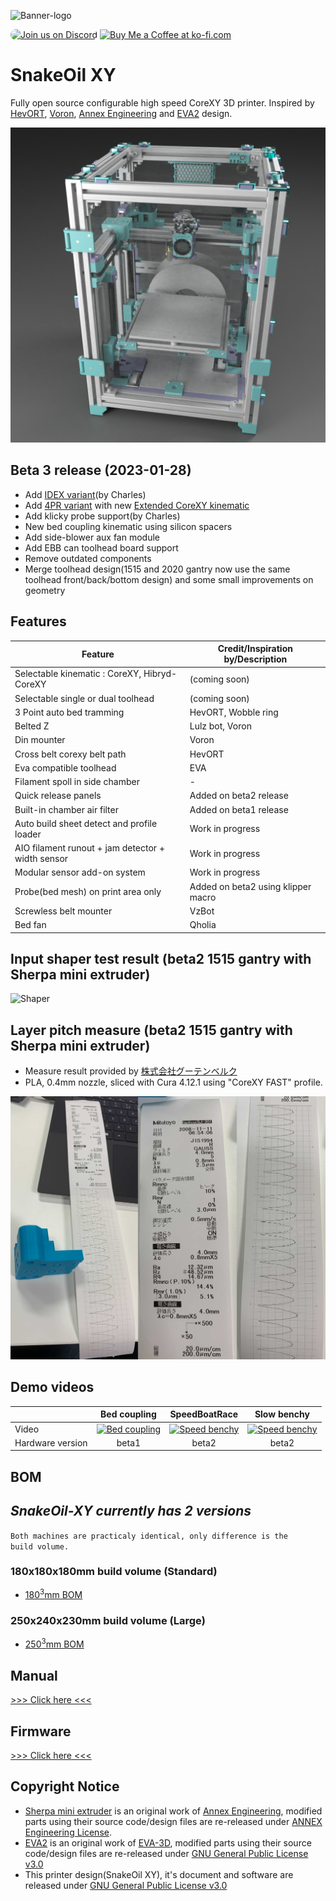 ![Banner-logo](./Doc/img/banner-logo.png)

<a href="https://discord.gg/WZVP2HuAag" style="height: 40px !important;"><img src="https://discordapp.com/api/guilds/851371040566673428/widget.png?style=banner2" alt="Join us on Discord" style="height: 40px !important;width: 180px !important;border-radius: 19px !important;" ></a>
<a href='https://ko-fi.com/F1F06RMBO' target='_blank'><img height='36' style='border:0px;height:40px;' src='https://cdn.ko-fi.com/cdn/kofi2.png?v=3' border='0' alt='Buy Me a Coffee at ko-fi.com' /></a>

# SnakeOil XY

Fully open source configurable high speed CoreXY 3D printer. Inspired by [HevORT](https://miragec79.github.io/HevORT/), [Voron](https://vorondesign.com/), [Annex Engineering](https://github.com/Annex-Engineering) and [EVA2](https://main.eva-3d.page/) design.

![Render-angle](./Doc/img/angle-render.png)

## Beta 3 release (2023-01-28)


- Add [IDEX variant](./BETA3_IDEX_Release_STL)(by Charles)
- Add [4PR variant](./BETA3_4PR_Release_STL) with new [Extended CoreXY kinematic](https://github.com/SnakeOilXY/klipper-extended-corexy-kinematic)
- Add klicky probe support(by Charles)
- New bed coupling kinematic using silicon spacers
- Add side-blower aux fan module
- Add EBB can toolhead board support
- Remove outdated components
- Merge toolhead design(1515 and 2020 gantry now use the same toolhead front/back/bottom design) and some small improvements on geometry


## Features

<table>
    <thead>
        <tr>
            <th>Feature</th>
            <th>Credit/Inspiration by/Description</th>
        </tr>
    </thead>
    <tbody>
        <tr>
            <td>Selectable kinematic : CoreXY, Hibryd-CoreXY </td>
            <td>(coming soon)</td>
        </tr>
        <tr>
            <td>Selectable single or dual toolhead </td>
            <td>(coming soon)</td>
        </tr>
        <tr>
            <td>3 Point auto bed tramming</td>
            <td>HevORT, Wobble ring</td>
        </tr>
        <tr>
            <td>Belted Z</td>
            <td>Lulz bot, Voron</td>
        </tr>
        <tr>
            <td>Din mounter</td>
            <td>Voron</td>
        </tr>
        <tr>
            <td>Cross belt corexy belt path</td>
            <td>HevORT</td>
        </tr>
        <tr>
            <td>Eva compatible toolhead</td>
            <td>EVA</td>
        </tr>
        <tr>
            <td>Filament spoll in side chamber</td>
            <td>-</td>
        </tr>
        <tr>
            <td>Quick release panels</td>
            <td>Added on beta2 release</td>
        </tr>
        <tr>
            <td>Built-in chamber air filter</td>
            <td>Added on beta1 release</td>
        </tr>
        <tr>
            <td>Auto build sheet detect and profile loader</td>
            <td>Work in progress</td>
        </tr>
        <tr>
            <td>AIO filament runout + jam detector + width sensor</td>
            <td>Work in progress</td>
        </tr>
        <tr>
            <td>Modular sensor add-on system</td>
            <td>Work in progress</td>
        </tr>
        <tr>
            <td>Probe(bed mesh) on print area only</td>
            <td>Added on beta2 using klipper macro</td>
        </tr>
        <tr>
            <td>Screwless belt mounter</td>
            <td>VzBot</td>
        </tr>
        <tr>
            <td>Bed fan</td>
            <td>Qholia</td>
        </tr>
    </tbody>
</table>

## Input shaper test result (beta2 1515 gantry with Sherpa mini extruder)

![Shaper](./Doc/img/beta2-accel-test.png)

## Layer pitch measure (beta2 1515 gantry with Sherpa mini extruder)

- Measure result provided by [株式会社グーテンベルク](https://gutenberg.co.jp/)
- PLA, 0.4mm nozzle, sliced with Cura 4.12.1 using "CoreXY FAST" profile.

![Shaper](./Doc/img/layer-measure.png)

## Demo videos

<table>
    <thead>
        <tr>
            <th></th>
            <th align="center">Bed coupling</th>
            <th align="center">SpeedBoatRace</th>
            <th align="center">Slow benchy</th>
        </tr>
    </thead>
    <tbody>
        <tr>
            <td>Video</td>
            <td align="center"><a href="https://youtu.be/pQPhEykthEg" rel="nofollow">
            <img src="https://img.youtube.com/vi/pQPhEykthEg/0.jpg" alt="Bed coupling"/></a></td>
            <td align="center"><a href="https://youtu.be/tPoP6zmxsCY" rel="nofollow">
            <img src="https://img.youtube.com/vi/tPoP6zmxsCY/0.jpg" alt="Speed benchy"/></a></td>
            <td align="center"><a href="https://youtu.be/kLawpgAUUPE" rel="nofollow">
            <img src="https://img.youtube.com/vi/kLawpgAUUPE/0.jpg" alt="Speed benchy"/></a></td>
        </tr>
        <tr>
            <td>Hardware version</td>
            <td align="center">beta1</td>
            <td align="center">beta2</td>
            <td align="center">beta2</td>
        </tr>
    </tbody>
</table>

## BOM

## **_SnakeOil-XY currently has 2 versions_**

<code>Both machines are practicaly identical, only difference is the build volume. </code>

### 180x180x180mm build volume (Standard)

- [180<sup>3</sup>mm BOM](./Doc/BOM/bom-180.md)

### 250x240x230mm build volume (Large)

- [250<sup>3</sup>mm BOM](./Doc/BOM/bom-250.md)

## Manual

[>>> Click here <<<](./Doc/Manual/README.md)

## Firmware

[>>> Click here <<<](./Firmware/README.md)

## Copyright Notice

- [Sherpa mini extruder](https://github.com/Annex-Engineering/Sherpa_Mini-Extruder) is an original work of [Annex Engineering](https://github.com/Annex-Engineering), modified parts using their source code/design files are re-released under [ANNEX Engineering License](https://github.com/Annex-Engineering/ANNEX-Engineering-License-Agreement/blob/main/LICENSE.md).
- [EVA2](https://github.com/EVA-3D/eva-main) is an original work of [EVA-3D](https://github.com/EVA-3D), modified parts using their source code/design files are re-released under [GNU General Public License v3.0](https://github.com/EVA-3D/eva-main/blob/main/LICENSE)
- This printer design(SnakeOil XY), it's document and software are released under [GNU General Public License v3.0](https://github.com/ChipCE/SnakeOil-XY/blob/master/LICENSE)

